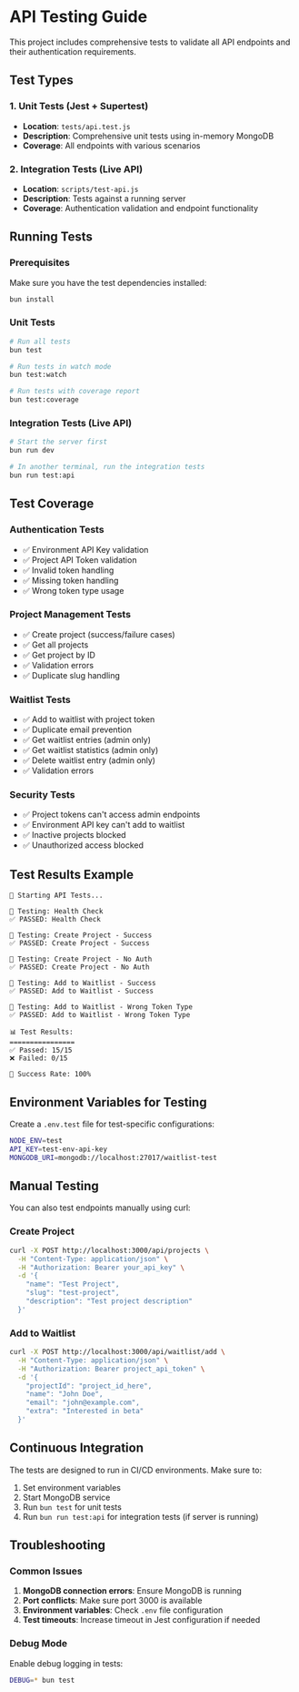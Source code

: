 # API Testing Guide

This project includes comprehensive tests to validate all API endpoints and their authentication requirements.

## Test Types

### 1. Unit Tests (Jest + Supertest)

- **Location**: `tests/api.test.js`
- **Description**: Comprehensive unit tests using in-memory MongoDB
- **Coverage**: All endpoints with various scenarios

### 2. Integration Tests (Live API)

- **Location**: `scripts/test-api.js`
- **Description**: Tests against a running server
- **Coverage**: Authentication validation and endpoint functionality

## Running Tests

### Prerequisites

Make sure you have the test dependencies installed:

```bash
bun install
```

### Unit Tests

```bash
# Run all tests
bun test

# Run tests in watch mode
bun test:watch

# Run tests with coverage report
bun test:coverage
```

### Integration Tests (Live API)

```bash
# Start the server first
bun run dev

# In another terminal, run the integration tests
bun run test:api
```

## Test Coverage

### Authentication Tests

- ✅ Environment API Key validation
- ✅ Project API Token validation
- ✅ Invalid token handling
- ✅ Missing token handling
- ✅ Wrong token type usage

### Project Management Tests

- ✅ Create project (success/failure cases)
- ✅ Get all projects
- ✅ Get project by ID
- ✅ Validation errors
- ✅ Duplicate slug handling

### Waitlist Tests

- ✅ Add to waitlist with project token
- ✅ Duplicate email prevention
- ✅ Get waitlist entries (admin only)
- ✅ Get waitlist statistics (admin only)
- ✅ Delete waitlist entry (admin only)
- ✅ Validation errors

### Security Tests

- ✅ Project tokens can't access admin endpoints
- ✅ Environment API key can't add to waitlist
- ✅ Inactive projects blocked
- ✅ Unauthorized access blocked

## Test Results Example

```
🚀 Starting API Tests...

🧪 Testing: Health Check
✅ PASSED: Health Check

🧪 Testing: Create Project - Success
✅ PASSED: Create Project - Success

🧪 Testing: Create Project - No Auth
✅ PASSED: Create Project - No Auth

🧪 Testing: Add to Waitlist - Success
✅ PASSED: Add to Waitlist - Success

🧪 Testing: Add to Waitlist - Wrong Token Type
✅ PASSED: Add to Waitlist - Wrong Token Type

📊 Test Results:
================
✅ Passed: 15/15
❌ Failed: 0/15

🎯 Success Rate: 100%
```

## Environment Variables for Testing

Create a `.env.test` file for test-specific configurations:

```bash
NODE_ENV=test
API_KEY=test-env-api-key
MONGODB_URI=mongodb://localhost:27017/waitlist-test
```

## Manual Testing

You can also test endpoints manually using curl:

### Create Project

```bash
curl -X POST http://localhost:3000/api/projects \
  -H "Content-Type: application/json" \
  -H "Authorization: Bearer your_api_key" \
  -d '{
    "name": "Test Project",
    "slug": "test-project",
    "description": "Test project description"
  }'
```

### Add to Waitlist

```bash
curl -X POST http://localhost:3000/api/waitlist/add \
  -H "Content-Type: application/json" \
  -H "Authorization: Bearer project_api_token" \
  -d '{
    "projectId": "project_id_here",
    "name": "John Doe",
    "email": "john@example.com",
    "extra": "Interested in beta"
  }'
```

## Continuous Integration

The tests are designed to run in CI/CD environments. Make sure to:

1. Set environment variables
2. Start MongoDB service
3. Run `bun test` for unit tests
4. Run `bun run test:api` for integration tests (if server is running)

## Troubleshooting

### Common Issues

1. **MongoDB connection errors**: Ensure MongoDB is running
2. **Port conflicts**: Make sure port 3000 is available
3. **Environment variables**: Check `.env` file configuration
4. **Test timeouts**: Increase timeout in Jest configuration if needed

### Debug Mode

Enable debug logging in tests:

```bash
DEBUG=* bun test
```
